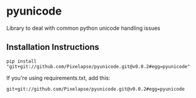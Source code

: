 pyunicode
=======

Library to deal with common python unicode handling issues


## Installation Instructions

    pip install "git+git://github.com/Pixelapse/pyunicode.git@v0.0.2#egg=pyunicode"

If you're using requirements.txt, add this:

    git+git://github.com/Pixelapse/pyunicode.git@v0.0.2#egg=pyunicode
